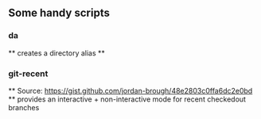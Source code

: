 ## Some handy scripts

### da
** creates a directory alias **

### git-recent
** Source: https://gist.github.com/jordan-brough/48e2803c0ffa6dc2e0bd **
provides an interactive + non-interactive mode for recent checkedout branches
